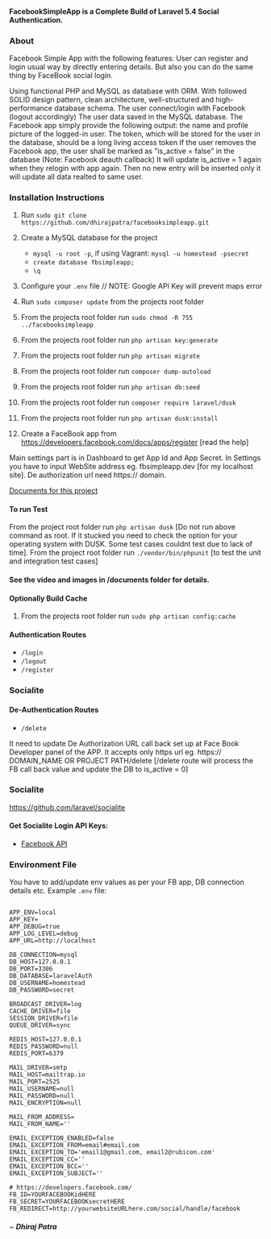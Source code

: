#### FacebookSimpleApp is a Complete Build of Laravel 5.4 Social Authentication.


### About
Facebook Simple App with the following features:
   User can register and login usual way by directly entering details. But also you can do the same thing by FaceBook social login.

   Using functional PHP and MySQL as database with ORM. With followed SOLID design pattern, clean architecture, well-structured and high-performance database schema.
    The user connect/login with Facebook (logout accordingly) The user data saved in the MySQL database.
    The Facebook app simply provide the following output: the name and profile picture of the logged-in user.
    The token, which will be stored for the user in the database, should be a long living access token
    If the user removes the Facebook app, the user shall be marked as "is_active = false" in the database (Note: Facebook deauth callback)
    It will update is_active = 1 again when they relogin with app again. Then no new entry will be inserted only it will update all data realted to same user.


### Installation Instructions
1. Run `sudo git clone https://github.com/dhirajpatra/facebooksimpleapp.git`
2. Create a MySQL database for the project
    * ```mysql -u root -p```, if using Vagrant: ```mysql -u homestead -psecret```
    * ```create database fbsimpleapp;```
    * ```\q```
3. Configure your `.env` file // NOTE: Google API Key will prevent maps error
4. Run `sudo composer update` from the projects root folder
5. From the projects root folder run `sudo chmod -R 755 ../facebooksimpleapp`
6. From the projects root folder run `php artisan key:generate`
7. From the projects root folder run `php artisan migrate`
8. From the projects root folder run `composer dump-autoload`
9. From the projects root folder run `php artisan db:seed`
10. From the projects root folder run `composer require laravel/dusk`
11. From the projects root folder run `php artisan dusk:install`

12. Create a FaceBook app from https://developers.facebook.com/docs/apps/register [read the help]

Main settings part is in Dashboard to get App Id and App Secret.
In Settings you have to input WebSite address eg. fbsimpleapp.dev [for my localhost site].
De authorization url need https:// domain.

[Documents for this project](documents/)


####  To run Test ####
 From the project root folder run `php artisan dusk`
 [Do not run above command as root. If it stucked you need to check the option for your operating system with DUSK. Some test cases couldnt test due to lack of time].
 From the project root folder run `./vendor/bin/phpunit`
 [to test the unit and integration test cases]

#### See the video and images in /documents folder for details. ####


#### Optionally Build Cache
1. From the projects root folder run `sudo php artisan config:cache`


#### Authentication Routes
* ```/login```
* ```/logout```
* ```/register```
### Socialite

#### De-Authentication Routes
* ```/delete```

It need to update De Authorization URL call back set up at Face Book Developer panel of the APP. It accepts only https url eg. https:// DOMAIN_NAME OR PROJECT PATH/delete [/delete route will process the FB call back value and update the DB to is_active = 0]

### Socialite

https://github.com/laravel/socialite

#### Get Socialite Login API Keys:

* [Facebook API](https://developers.facebook.com/)


### Environment File

You have to add/update env values as per your FB app, DB connection details etc.
Example `.env` file:

```

APP_ENV=local
APP_KEY=
APP_DEBUG=true
APP_LOG_LEVEL=debug
APP_URL=http://localhost

DB_CONNECTION=mysql
DB_HOST=127.0.0.1
DB_PORT=3306
DB_DATABASE=laravelAuth
DB_USERNAME=homestead
DB_PASSWORD=secret

BROADCAST_DRIVER=log
CACHE_DRIVER=file
SESSION_DRIVER=file
QUEUE_DRIVER=sync

REDIS_HOST=127.0.0.1
REDIS_PASSWORD=null
REDIS_PORT=6379

MAIL_DRIVER=smtp
MAIL_HOST=mailtrap.io
MAIL_PORT=2525
MAIL_USERNAME=null
MAIL_PASSWORD=null
MAIL_ENCRYPTION=null

MAIL_FROM_ADDRESS=
MAIL_FROM_NAME=''

EMAIL_EXCEPTION_ENABLED=false
EMAIL_EXCEPTION_FROM=email#email.com
EMAIL_EXCEPTION_TO='email1@gmail.com, email2@rubicon.com'
EMAIL_EXCEPTION_CC=''
EMAIL_EXCEPTION_BCC=''
EMAIL_EXCEPTION_SUBJECT=''

# https://developers.facebook.com/
FB_ID=YOURFACEBOOKidHERE
FB_SECRET=YOURFACEBOOKsecretHERE
FB_REDIRECT=http://yourwebsiteURLhere.com/social/handle/facebook

```

###### ~ **Dhiraj Patra**
